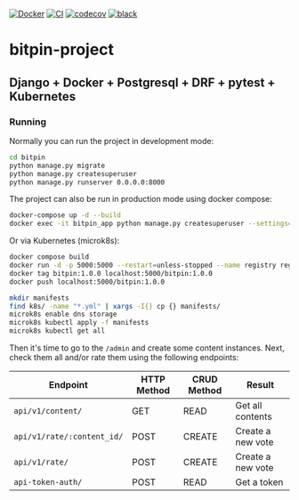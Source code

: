 [![Docker](https://badgen.net/badge/icon/docker?icon=docker&label)](https://https://docker.com/)
[![CI](https://github.com/agn-7/bitpin-project/workflows/build/badge.svg)](https://github.com/agn-7/bitpin-project/actions/workflows/github-actions.yml)
[![codecov](https://codecov.io/gh/agn-7/bitpin-project/branch/main/graph/badge.svg?style=flat-square)](https://codecov.io/gh/agn-7/bitpin-project)
[![black](https://img.shields.io/badge/code%20style-black-000000.svg)](https://github.com/ambv/black)

# bitpin-project

## Django + Docker + Postgresql + DRF + pytest + Kubernetes

### Running

Normally you can run the project in development mode:

```bash
cd bitpin
python manage.py migrate
python manage.py createsuperuser
python manage.py runserver 0.0.0.0:8000
```

The project can also be run in production mode using docker compose:

```bash
docker-compose up -d --build
docker exec -it bitpin_app python manage.py createsuperuser --settings=bitpin.product_settings
```

Or via Kubernetes (microk8s):

```bash
docker compose build
docker run -d -p 5000:5000 --restart=unless-stopped --name registry registry:2
docker tag bitpin:1.0.0 localhost:5000/bitpin:1.0.0
docker push localhost:5000/bitpin:1.0.0

mkdir manifests
find k8s/ -name "*.yml" | xargs -I{} cp {} manifests/
microk8s enable dns storage
microk8s kubectl apply -f manifests
microk8s kubectl get all
```


Then it's time to go to the `/admin` and create some content instances. Next, check them all and/or rate them using the following endpoints:

Endpoint |HTTP Method | CRUD Method | Result
-- | -- |-- |--
`api/v1/content/` | GET | READ | Get all contents
`api/v1/rate/:content_id/` | POST | CREATE | Create a new vote
`api/v1/rate/`| POST | CREATE | Create a new vote
`api-token-auth/` | POST | READ | Get a token
